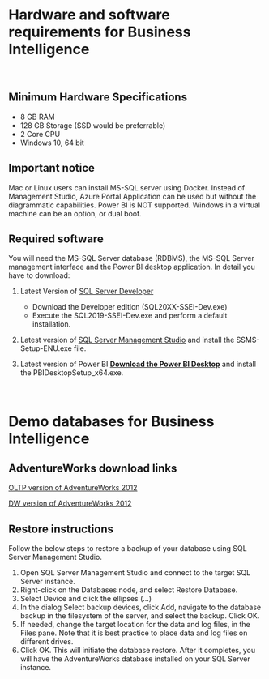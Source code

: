# Hardware and software requirements for Business Intelligence
&nbsp;

## Minimum Hardware Specifications
- 8 GB RAM
- 128 GB Storage (SSD would be preferrable)
- 2 Core CPU
- Windows 10, 64 bit

## Important notice
Mac or Linux users can install MS-SQL server using Docker. Instead of Management Studio, Azure Portal Application can be used but without the diagrammatic capabilities. Power BI is NOT supported. Windows in a virtual machine can be an option, or dual boot. 

## Required software 
You will need the MS-SQL Server database (RDBMS), the MS-SQL Server management interface and the Power BI desktop application.
In detail you have to download:

1.  Latest Version of [SQL Server Developer](https://www.microsoft.com/en-us/sql-server/sql-server-downloads)
    - Download the Developer edition (SQL20XX-SSEI-Dev.exe)
    - Execute the SQL2019-SSEI-Dev.exe and perform a default installation.

2.  Latest version of [SQL Server Management Studio](https://docs.microsoft.com/en-us/sql/ssms/download-sql-server-management-studio-ssms?view=sql-server-ver15) 
and install the SSMS-Setup-ENU.exe file.

3. Latest version of Power BI
**[Download the Power BI Desktop](https://www.microsoft.com/en-us/download/details.aspx?id=58494)** and install the PBIDesktopSetup_x64.exe.

&nbsp;
&nbsp;

# Demo databases for Business Intelligence

## AdventureWorks download links 

[OLTP version of AdventureWorks 2012](https://github.com/Microsoft/sql-server-samples/releases/download/adventureworks/AdventureWorks2012.bak)

[DW version of AdventureWorks 2012](https://github.com/Microsoft/sql-server-samples/releases/download/adventureworks/AdventureWorksDW2012.bak)

## Restore instructions
Follow the below steps to restore a backup of your database using SQL Server Management Studio.

1. Open SQL Server Management Studio and connect to the target SQL Server instance.
2. Right-click on the Databases node, and select Restore Database.
3. Select Device and click the ellipses (...)
4. In the dialog Select backup devices, click Add, navigate to the database backup in the filesystem of the server, and select the backup. Click OK.
5. If needed, change the target location for the data and log files, in the Files pane. Note that it is best practice to place data and log files on different drives.
6. Click OK. This will initiate the database restore. After it completes, you will have the AdventureWorks database installed on your SQL Server instance.
